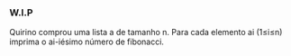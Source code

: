 ### W.I.P ###

Quirino comprou uma lista a de tamanho n. Para cada elemento ai (1≤i≤n) imprima o ai-iésimo número de fibonacci.
